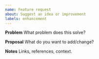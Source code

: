 ```yaml
---
name: Feature request
about: Suggest an idea or improvement
labels: enhancement
---
```


**Problem**
What problem does this solve?

**Proposal**
What do you want to add/change?

**Notes**
Links, references, context.
